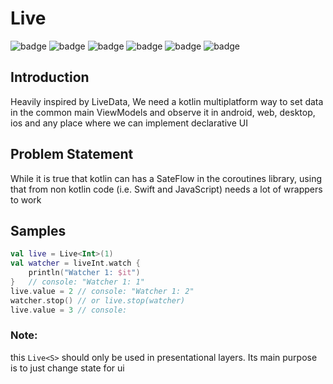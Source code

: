 # Live

![badge][badge-maven] ![badge][badge-mpp] ![badge][badge-android] ![badge][badge-js] ![badge][badge-jvm] ![badge][badge-ios]

## Introduction

Heavily inspired by LiveData, We need a kotlin multiplatform way to set data in the common main ViewModels and observe
it in android, web, desktop, ios and any place where we can implement declarative UI

## Problem Statement

While it is true that kotlin can has a SateFlow in the coroutines library, using that from non kotlin code (i.e. Swift
and JavaScript) needs a lot of wrappers to work

## Samples

```kotlin
val live = Live<Int>(1)
val watcher = liveInt.watch {
    println("Watcher 1: $it")
}   // console: "Watcher 1: 1"
live.value = 2 // console: "Watcher 1: 2"
watcher.stop() // or live.stop(watcher)
live.value = 3 // console: 
```

### Note:

this `Live<S>` should only be used in presentational layers. Its main purpose is to just change state for ui

[badge-maven]: https://img.shields.io/maven-central/v/tz.co.asoft/live-core/0.0.12?style=flat

[badge-mpp]: https://img.shields.io/badge/kotlin-multiplatform-blue?style=flat

[badge-android]: http://img.shields.io/badge/platform-android-brightgreen.svg?style=flat

[badge-js]: http://img.shields.io/badge/platform-js-yellow.svg?style=flat

[badge-jvm]: http://img.shields.io/badge/platform-jvm-orange.svg?style=flat

[badge-ios]: http://img.shields.io/badge/platform-ios-silver.svg?style=flat
